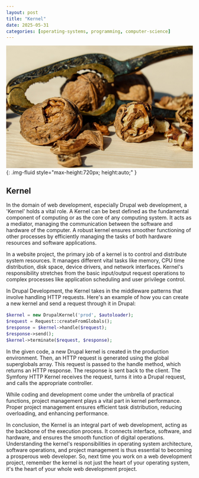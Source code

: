 ```yaml
---
layout: post
title: "Kernel"
date: 2025-05-31
categories: [operating-systems, programming, computer-science]
---
```


![Image](/assets/g71e944cf945043b7095356ab8d9e68b30a65a4fc1cfb8181295023d6b883dbe2d3f7a4b4a389dd02288fd17f5bf59e795e57b4ed2bfc3b633d6ebacd660442b0_1280.jpg){: .img-fluid style="max-height:720px; height:auto;" }

## Kernel

In the domain of web development, especially Drupal web development, a 'Kernel' holds a vital role. A Kernel can be best defined as the fundamental component of computing or as the core of any computing system. It acts as a mediator, managing the communication between the software and hardware of the computer. A robust kernel ensures smoother functioning of other processes by efficiently managing the tasks of both hardware resources and software applications.

In a website project, the primary job of a kernel is to control and distribute system resources. It manages different vital tasks like memory, CPU time distribution, disk space, device drivers, and network interfaces. Kernel's responsibility stretches from the basic input/output request operations to complex processes like application scheduling and user privilege control.

In Drupal Development, the Kernel takes in the middleware patterns that involve handling HTTP requests. Here's an example of how you can create a new kernel and send a request through it in Drupal:

```php
$kernel = new DrupalKernel('prod', $autoloader);
$request = Request::createFromGlobals();
$response = $kernel->handle($request);
$response->send();
$kernel->terminate($request, $response);
```
In the given code, a new Drupal kernel is created in the production environment. Then, an HTTP request is generated using the global superglobals array. This request is passed to the handle method, which returns an HTTP response. The response is sent back to the client. The Symfony HTTP Kernel receives the request, turns it into a Drupal request, and calls the appropriate controller.

While coding and development come under the umbrella of practical functions, project management plays a vital part in kernel performance. Proper project management ensures efficient task distribution, reducing overloading, and enhancing performance. 

In conclusion, the Kernel is an integral part of web development, acting as the backbone of the execution process. It connects interface, software, and hardware, and ensures the smooth function of digital operations. Understanding the kernel's responsibilities in operating system architecture, software operations, and project management is thus essential to becoming a prosperous web developer. So, next time you work on a web development project, remember the kernel is not just the heart of your operating system, it's the heart of your whole web development project.

